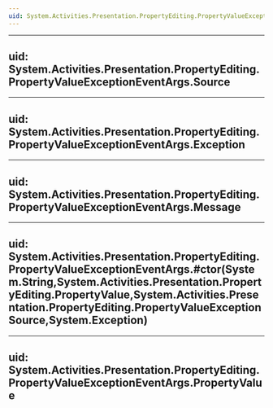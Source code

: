 ```yaml
---
uid: System.Activities.Presentation.PropertyEditing.PropertyValueExceptionEventArgs
---
```


---
uid: System.Activities.Presentation.PropertyEditing.PropertyValueExceptionEventArgs.Source
---

---
uid: System.Activities.Presentation.PropertyEditing.PropertyValueExceptionEventArgs.Exception
---

---
uid: System.Activities.Presentation.PropertyEditing.PropertyValueExceptionEventArgs.Message
---

---
uid: System.Activities.Presentation.PropertyEditing.PropertyValueExceptionEventArgs.#ctor(System.String,System.Activities.Presentation.PropertyEditing.PropertyValue,System.Activities.Presentation.PropertyEditing.PropertyValueExceptionSource,System.Exception)
---

---
uid: System.Activities.Presentation.PropertyEditing.PropertyValueExceptionEventArgs.PropertyValue
---
